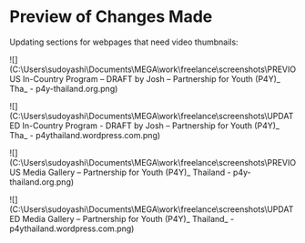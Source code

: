 # Preview of Changes Made

Updating sections for webpages that need video thumbnails:

![](C:\Users\sudoyashi\Documents\MEGA\work\freelance\screenshots\PREVIOUS In-Country Program – DRAFT by Josh – Partnership for Youth (P4Y)_ Tha_ - p4y-thailand.org.png)

![](C:\Users\sudoyashi\Documents\MEGA\work\freelance\screenshots\UPDATED In-Country Program - DRAFT by Josh – Partnership for Youth (P4Y)_ Tha_ - p4ythailand.wordpress.com.png)

![](C:\Users\sudoyashi\Documents\MEGA\work\freelance\screenshots\PREVIOUS Media Gallery – Partnership for Youth (P4Y)_ Thailand - p4y-thailand.org.png)

![](C:\Users\sudoyashi\Documents\MEGA\work\freelance\screenshots\UPDATED Media Gallery – Partnership for Youth (P4Y)_ Thailand_ - p4ythailand.wordpress.com.png)

